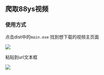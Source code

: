## 爬取88ys视频

### 使用方式

点击dist中的``main.exe`` 找到想下载的视频主页面

![](https://wx1.sinaimg.cn/mw690/0083TyOJly1gcefjor7i5j31e50hdtg1.jpg)

粘贴到url文本框

![](https://wx4.sinaimg.cn/mw690/0083TyOJly1gcefk892quj30g40apdgo.jpg)